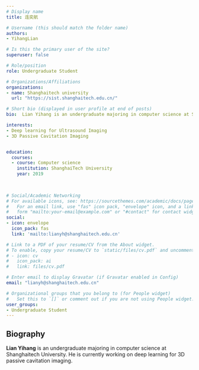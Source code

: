 ```yaml
---
# Display name
title: 连奕航

# Username (this should match the folder name)
authors:
- YihangLian

# Is this the primary user of the site?
superuser: false

# Role/position
role: Undergraduate Student

# Organizations/Affiliations
organizations:
- name: Shanghaitech university
  url: "https://sist.shanghaitech.edu.cn/"

# Short bio (displayed in user profile at end of posts)
bio:  Lian Yihang is an undergraduate majoring in computer science at Shanghaitech University. He is currently working on deep learning for 3D passive cavitation imaging.

interests:
- Deep learning for Ultrasound Imaging
- 3D Passive Cavitation Imaging


education:
  courses:
  - course: Computer science
    institution: ShanghaiTech University
    year: 2019
  
  

# Social/Academic Networking
# For available icons, see: https://sourcethemes.com/academic/docs/page-builder/#icons
#   For an email link, use "fas" icon pack, "envelope" icon, and a link in the
#   form "mailto:your-email@example.com" or "#contact" for contact widget.
social:
- icon: envelope
  icon_pack: fas
  link: 'mailto:lianyh@shanghaitech.edu.cn'

# Link to a PDF of your resume/CV from the About widget.
# To enable, copy your resume/CV to `static/files/cv.pdf` and uncomment the lines below.
# - icon: cv
#   icon_pack: ai
#   link: files/cv.pdf

# Enter email to display Gravatar (if Gravatar enabled in Config)
email: "lianyh@shanghaitech.edu.cn"

# Organizational groups that you belong to (for People widget)
#   Set this to `[]` or comment out if you are not using People widget.
user_groups:
- Undergraduate Student
---
```

## **Biography**

**Lian Yihang** is an undergraduate majoring in computer science at Shanghaitech University. He is currently working on deep learning for 3D passive cavitation imaging.